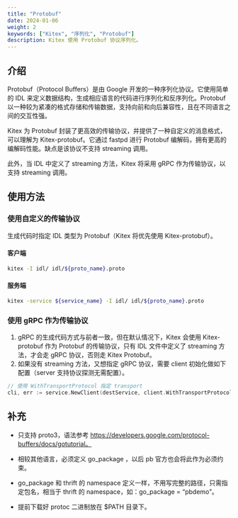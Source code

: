 ```yaml
---
title: "Protobuf"
date: 2024-01-06
weight: 2
keywords: ["Kitex", "序列化", "Protobuf"]
description: Kitex 使用 Protobuf 协议序列化。
---
```


## 介绍

Protobuf（Protocol Buffers）是由 Google 开发的一种序列化协议。它使用简单的 IDL 来定义数据结构，生成相应语言的代码进行序列化和反序列化。Protobuf 以一种较为紧凑的格式存储和传输数据，支持向前和向后兼容性，且在不同语言之间的交互性强。

Kitex 为 Protobuf 封装了更高效的传输协议，并提供了一种自定义的消息格式，可以理解为 Kitex-protobuf。它通过 fastpd 进行 Protobuf 编解码，拥有更高的编解码性能。缺点是该协议不支持 streaming 调用。

此外，当 IDL 中定义了 streaming 方法，Kitex 将采用 gRPC 作为传输协议，以支持 streaming 调用。

## 使用方法

### 使用自定义的传输协议

生成代码时指定 IDL 类型为 Protobuf（Kitex 将优先使用 Kitex-protobuf）。

#### 客户端

```sh
kitex -I idl/ idl/${proto_name}.proto
```

#### 服务端

```sh
kitex -service ${service_name} -I idl/ idl/${proto_name}.proto
```

### 使用 gRPC 作为传输协议

1. gRPC 的生成代码方式与前者一致，但在默认情况下，Kitex 会使用 Kitex-protobuf 作为 Protobuf 的传输协议，只有 IDL 文件中定义了 streaming 方法，才会走 gRPC 协议，否则走 Kitex Protobuf。
2. 如果没有 streaming 方法，又想指定 gRPC 协议，需要 client 初始化做如下配置（server 支持协议探测无需配置）。

```go
// 使用 WithTransportProtocol 指定 transport
cli, err := service.NewClient(destService, client.WithTransportProtocol(transport.GRPC))
```

## 补充

- 只支持 proto3，语法参考 https://developers.google.com/protocol-buffers/docs/gotutorial。

- 相较其他语言，必须定义 go_package ，以后 pb 官方也会将此作为必须约束。

- go_package 和 thrift 的 namespace 定义一样，不用写完整的路径，只需指定包名，相当于 thrift 的 namespace，如：go_package = “pbdemo”。

- 提前下载好 protoc 二进制放在 $PATH 目录下。

